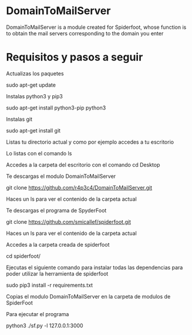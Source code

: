 
# DomainToMailServer
DomainToMailServer is a module created for Spiderfoot, whose function is to obtain the mail servers corresponding to the domain you enter

# Requisitos y pasos a seguir

Actualizas los paquetes

sudo apt-get update


Instalas python3 y pip3


sudo apt-get install python3-pip python3



Instalas git 

sudo apt-get install git


Listas tu directorio actual y como por ejemplo accedes a tu escritorio

Lo listas con el comando ls

Accedes a la carpeta del escritorio con el comando cd Desktop


Te descargas el modulo DomainToMailServer

git clone https://github.com/r4p3c4/DomainToMailServer.git

Haces un ls para ver el contenido de la carpeta actual




Te descargas el programa de SpyderFoot

git clone https://github.com/smicallef/spiderfoot.git

Haces un ls para ver el contenido de la carpeta actual


Accedes a la carpeta creada de spiderfoot

cd spiderfoot/

Ejecutas el siguiente comando para instalar todas las dependencias para poder utilizar la herramienta de spiderfoot

sudo pip3 install -r requirements.txt


Copias el modulo DomainToMailServer en la carpeta de modulos de SpiderFoot







Para ejecutar el programa 

python3 ./sf.py -l 127.0.0.1:3000



